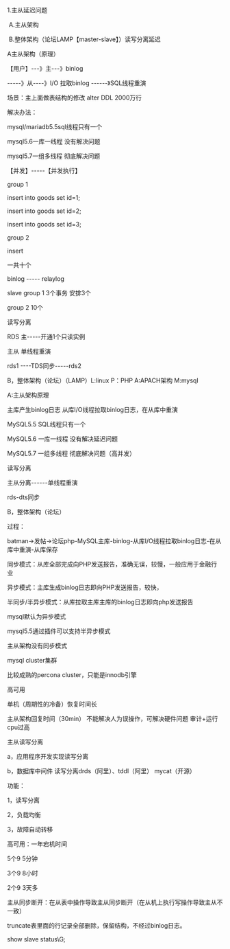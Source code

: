1.主从延迟问题

​       A.主从架构

​       B.整体架构（论坛LAMP【master-slave】）读写分离延迟



A主从架构（原理）

【用户】---》主---》binlog   

-----》从----》I/O 拉取binlog  ------》SQL线程重演

场景：主上面做表结构的修改 alter DDL 2000万行



解决办法：

mysql/mariadb5.5sql线程只有一个

mysql5.6一库一线程  没有解决问题

mysql5.7一组多线程  彻底解决问题



【并发】-----【并发执行】

group 1

insert into goods set id=1;

insert into goods set id=2;

insert into goods set id=3;



group 2

insert

一共十个



binlog ----- relaylog



slave group 1 3个事务  安排3个

group 2  10个



读写分离

RDS 主-----开通1个只读实例

主从 单线程重演



rds1  ----TDS同步-----rds2



B，整体架构（论坛）（LAMP）L:linux   P：PHP    A:APACH架构    M:mysql



A:主从架构原理

主库产生binlog日志  从库I/O线程拉取binlog日志，在从库中重演

MySQL5.5 SQL线程只有一个

MySQL5.6 一库一线程 没有解决延迟问题

MySQL5.7 一组多线程 彻底解决问题（高并发）



读写分离

主从分离------单线程重演

rds-dts同步

B，整体架构（论坛）

过程：

batman->发帖->论坛php-MySQL主库-binlog-从库I/O线程拉取binlog日志-在从库中重演-从库保存

同步模式：从库全部完成向PHP发送报告，准确无误，较慢，一般应用于金融行业

异步模式：主库生成binlog日志即向PHP发送报告，较快，

半同步/半异步模式：从库拉取主库主库的binlog日志即向php发送报告



mysql默认为异步模式

mysql5.5通过插件可以支持半异步模式

主从架构没有同步模式

mysql cluster集群

比较成熟的percona cluster，只能是innodb引擎



高可用

单机（周期性的冷备）恢复时间长

主从架构回复时间（30min） 不能解决人为误操作，可解决硬件问题 审计+运行cpu过高



主从读写分离

a，应用程序开发实现读写分离

b，数据库中间件   读写分离drds（阿里）、tddl（阿里） mycat（开源）



功能：

1，读写分离

2，负载均衡

3，故障自动转移



高可用：一年宕机时间

5个9   5分钟

3个9   8小时

2个9   3天多



主从同步断开：在从表中操作导致主从同步断开（在从机上执行写操作导致主从不一致）



truncate表里面的行记录全部删除，保留结构，不经过binlog日志。



show slave status\G;